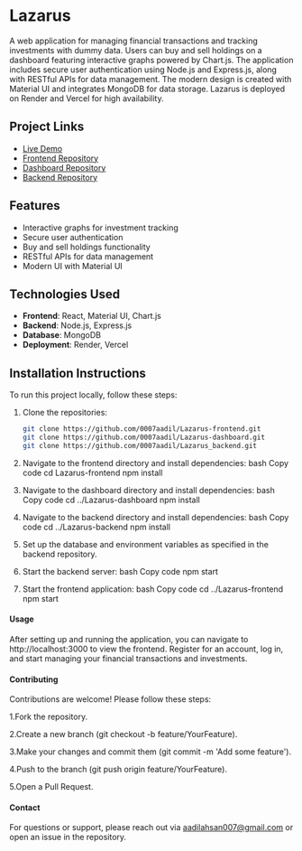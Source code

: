 # Lazarus

A web application for managing financial transactions and tracking investments with dummy data. Users can buy and sell holdings on a dashboard featuring interactive graphs powered by Chart.js. The application includes secure user authentication using Node.js and Express.js, along with RESTful APIs for data management. The modern design is created with Material UI and integrates MongoDB for data storage. Lazarus is deployed on Render and Vercel for high availability.

## Project Links

- [Live Demo](https://lazarus-dusky.vercel.app)
- [Frontend Repository](https://github.com/0007aadil/Lazarus-frontend.git)
- [Dashboard Repository](https://github.com/0007aadil/Lazarus-dashboard.git)
- [Backend Repository](https://github.com/0007aadil/Lazarus_backend.git)

## Features

- Interactive graphs for investment tracking
- Secure user authentication
- Buy and sell holdings functionality
- RESTful APIs for data management
- Modern UI with Material UI

## Technologies Used

- **Frontend**: React, Material UI, Chart.js
- **Backend**: Node.js, Express.js
- **Database**: MongoDB
- **Deployment**: Render, Vercel

## Installation Instructions

To run this project locally, follow these steps:

1. Clone the repositories:
   ```bash
   git clone https://github.com/0007aadil/Lazarus-frontend.git
   git clone https://github.com/0007aadil/Lazarus-dashboard.git
   git clone https://github.com/0007aadil/Lazarus_backend.git
2. Navigate to the frontend directory and install dependencies:
bash
Copy code
cd Lazarus-frontend
npm install
3. Navigate to the dashboard directory and install dependencies:
bash
Copy code
cd ../Lazarus-dashboard
npm install
4. Navigate to the backend directory and install dependencies:
bash
Copy code
cd ../Lazarus-backend
npm install
5. Set up the database and environment variables as specified in the backend repository.

6. Start the backend server:
bash
Copy code
npm start
7. Start the frontend application:
bash
Copy code
cd ../Lazarus-frontend
npm start

#### Usage
After setting up and running the application, you can navigate to http://localhost:3000 to view the frontend. Register for an account, log in, and start managing your financial transactions and investments.

#### Contributing
Contributions are welcome! Please follow these steps:

1.Fork the repository.

2.Create a new branch (git checkout -b feature/YourFeature).

3.Make your changes and commit them (git commit -m 'Add some feature').

4.Push to the branch (git push origin feature/YourFeature).

5.Open a Pull Request.

#### Contact
For questions or support, please reach out via aadilahsan007@gmail.com or open an issue in the repository.

